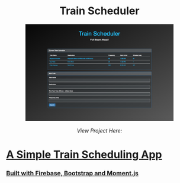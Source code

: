 <h1 align="center">Train Scheduler</h1>

<div align="center">
    <a href="">
        <img src="https://github.com/milesbowles/Train-Scheduler/blob/master/assets/screenshot.png" alt="Train Scheduler" width="400"/>
    </a>
    <br>
    <p>
        <em> View Project Here: <a href="https://milesbowles.github.io/Train-Scheduler/"></em>
    </p>
</div>

# A Simple Train Scheduling App 

### Built with Firebase, Bootstrap and Moment.js